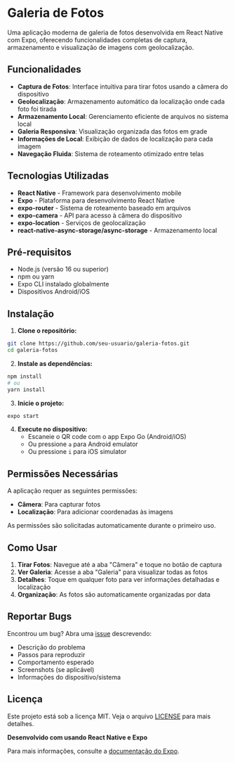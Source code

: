 # Galeria de Fotos

Uma aplicação moderna de galeria de fotos desenvolvida em React Native com Expo, oferecendo funcionalidades completas de captura, armazenamento e visualização de imagens com geolocalização.

## Funcionalidades

- **Captura de Fotos**: Interface intuitiva para tirar fotos usando a câmera do dispositivo
- **Geolocalização**: Armazenamento automático da localização onde cada foto foi tirada
- **Armazenamento Local**: Gerenciamento eficiente de arquivos no sistema local
- **Galeria Responsiva**: Visualização organizada das fotos em grade
- **Informações de Local**: Exibição de dados de localização para cada imagem
- **Navegação Fluida**: Sistema de roteamento otimizado entre telas

## Tecnologias Utilizadas

- **React Native** - Framework para desenvolvimento mobile
- **Expo** - Plataforma para desenvolvimento React Native
- **expo-router** - Sistema de roteamento baseado em arquivos
- **expo-camera** - API para acesso à câmera do dispositivo
- **expo-location** - Serviços de geolocalização
- **react-native-async-storage/async-storage** - Armazenamento local

## Pré-requisitos

- Node.js (versão 16 ou superior)
- npm ou yarn
- Expo CLI instalado globalmente
- Dispositivos Android/iOS

## Instalação

1. **Clone o repositório:**
```bash
git clone https://github.com/seu-usuario/galeria-fotos.git
cd galeria-fotos
```

2. **Instale as dependências:**
```bash
npm install
# ou
yarn install
```

3. **Inicie o projeto:**
```bash
expo start
```

4. **Execute no dispositivo:**
   - Escaneie o QR code com o app Expo Go (Android/iOS)
   - Ou pressione `a` para Android emulator
   - Ou pressione `i` para iOS simulator

## Permissões Necessárias

A aplicação requer as seguintes permissões:

- **Câmera**: Para capturar fotos
- **Localização**: Para adicionar coordenadas às imagens

As permissões são solicitadas automaticamente durante o primeiro uso.

## Como Usar

1. **Tirar Fotos**: Navegue até a aba "Câmera" e toque no botão de captura
2. **Ver Galeria**: Acesse a aba "Galeria" para visualizar todas as fotos
3. **Detalhes**: Toque em qualquer foto para ver informações detalhadas e localização
4. **Organização**: As fotos são automaticamente organizadas por data

## Reportar Bugs

Encontrou um bug? Abra uma [issue](https://github.com/chicolitorafa/galeria/issues) descrevendo:

- Descrição do problema
- Passos para reproduzir
- Comportamento esperado
- Screenshots (se aplicável)
- Informações do dispositivo/sistema

## Licença

Este projeto está sob a licença MIT. Veja o arquivo [LICENSE](LICENSE) para mais detalhes.

**Desenvolvido com usando React Native e Expo**

Para mais informações, consulte a [documentação do Expo](https://docs.expo.dev/).
